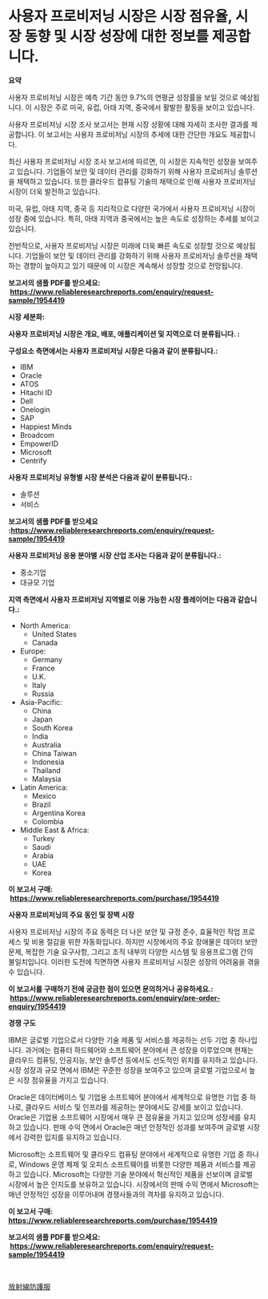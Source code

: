 <p><h1>사용자 프로비저닝 시장은 시장 점유율, 시장 동향 및 시장 성장에 대한 정보를 제공합니다.</h1></p><p><strong>요약</strong></p>
<p><p>사용자 프로비저닝 시장은 예측 기간 동안 9.7%의 연평균 성장률을 보일 것으로 예상됩니다. 이 시장은 주로 미국, 유럽, 아태 지역, 중국에서 활발한 활동을 보이고 있습니다.</p><p>사용자 프로비저닝 시장 조사 보고서는 현재 시장 상황에 대해 자세히 조사한 결과를 제공합니다. 이 보고서는 사용자 프로비저닝 시장의 추세에 대한 간단한 개요도 제공합니다.</p><p>최신 사용자 프로비저닝 시장 조사 보고서에 따르면, 이 시장은 지속적인 성장을 보여주고 있습니다. 기업들이 보안 및 데이터 관리를 강화하기 위해 사용자 프로비저닝 솔루션을 채택하고 있습니다. 또한 클라우드 컴퓨팅 기술의 채택으로 인해 사용자 프로비저닝 시장이 더욱 발전하고 있습니다.</p><p>미국, 유럽, 아태 지역, 중국 등 지리적으로 다양한 국가에서 사용자 프로비저닝 시장이 성장 중에 있습니다. 특히, 아태 지역과 중국에서는 높은 속도로 성장하는 추세를 보이고 있습니다.</p><p>전반적으로, 사용자 프로비저닝 시장은 미래에 더욱 빠른 속도로 성장할 것으로 예상됩니다. 기업들이 보안 및 데이터 관리를 강화하기 위해 사용자 프로비저닝 솔루션을 채택하는 경향이 높아지고 있기 때문에 이 시장은 계속해서 성장할 것으로 전망됩니다.</p></p>
<p><strong>보고서의 샘플 PDF를 받으세요: &nbsp;<a href="https://www.reliableresearchreports.com/enquiry/request-sample/1954419">https://www.reliableresearchreports.com/enquiry/request-sample/1954419</a></strong></p>
<p><strong>시장 세분화:</strong></p>
<p><strong> 사용자 프로비저닝 시장은 개요, 배포, 애플리케이션 및 지역으로 더 분류됩니다. :</strong></p>
<p><strong>구성요소 측면에서는 사용자 프로비저닝 시장은 다음과 같이 분류됩니다.:</strong></p>
<p><ul><li>IBM</li><li>Oracle</li><li>ATOS</li><li>Hitachi ID</li><li>Dell</li><li>Onelogin</li><li>SAP</li><li>Happiest Minds</li><li>Broadcom</li><li>EmpowerID</li><li>Microsoft</li><li>Centrify</li></ul></p>
<p><strong> 사용자 프로비저닝 유형별 시장 분석은 다음과 같이 분류됩니다.:</strong></p>
<p><ul><li>솔루션</li><li>서비스</li></ul></p>
<p><strong>보고서의 샘플 PDF를 받으세요 :<a href="https://www.reliableresearchreports.com/enquiry/request-sample/1954419">https://www.reliableresearchreports.com/enquiry/request-sample/1954419</a></strong></p>
<p><strong> 사용자 프로비저닝 응용 분야별 시장 산업 조사는 다음과 같이 분류됩니다.:</strong></p>
<p><ul><li>중소기업</li><li>대규모 기업</li></ul></p>
<p><strong>지역 측면에서 사용자 프로비저닝 지역별로 이용 가능한 시장 플레이어는 다음과 같습니다.:</strong></p>
<p><ul>
    <li>
        North America:
        <ul>
            <li>United States</li>
            <li>Canada</li>
        </ul>
    </li>
    <li>
        Europe:
        <ul>
            <li>Germany</li>
            <li>France</li>
            <li>U.K.</li>
            <li>Italy</li>
            <li>Russia</li>
        </ul>
    </li>
    <li>
        Asia-Pacific:
        <ul>
            <li>China</li>
            <li>Japan</li>
            <li>South Korea</li>
            <li>India</li>
            <li>Australia</li>
            <li>China Taiwan</li>
            <li>Indonesia</li>
            <li>Thailand</li>
            <li>Malaysia</li>
        </ul>
    </li>
    <li>
        Latin America:
        <ul>
            <li>Mexico</li>
            <li>Brazil</li>
            <li>Argentina Korea</li>
            <li>Colombia</li>
        </ul>
    </li>
    <li>
        Middle East & Africa:
        <ul>
            <li>Turkey</li>
            <li>Saudi</li>
            <li>Arabia</li>
            <li>UAE</li>
            <li>Korea</li>
        </ul>
    </li>
    </ul></p>
<p><strong>이 보고서 구매: &nbsp;<a href="https://www.reliableresearchreports.com/purchase/1954419">https://www.reliableresearchreports.com/purchase/1954419</a></strong></p>
<p><strong>사용자 프로비저닝의 주요 동인 및 장벽 시장</strong></p>
<p><p>사용자 프로비저닝 시장의 주요 동력은 더 나은 보안 및 규정 준수, 효율적인 작업 프로세스 및 비용 절감을 위한 자동화입니다. 하지만 시장에서의 주요 장애물은 데이터 보안 문제, 복잡한 기술 요구사항, 그리고 조직 내부의 다양한 시스템 및 응용프로그램 간의 불일치입니다. 이러한 도전에 직면하면 사용자 프로비저닝 시장은 성장의 어려움을 겪을 수 있습니다.</p></p>
<p><strong>이 보고서를 구매하기 전에 궁금한 점이 있으면 문의하거나 공유하세요.: &nbsp;<a href="https://www.reliableresearchreports.com/enquiry/pre-order-enquiry/1954419">https://www.reliableresearchreports.com/enquiry/pre-order-enquiry/1954419</a></strong></p>
<p><strong>경쟁 구도</strong></p>
<p><p>IBM은 글로벌 기업으로서 다양한 기술 제품 및 서비스를 제공하는 선두 기업 중 하나입니다. 과거에는 컴퓨터 하드웨어와 소프트웨어 분야에서 큰 성장을 이루었으며 현재는 클라우드 컴퓨팅, 인공지능, 보안 솔루션 등에서도 선도적인 위치를 유지하고 있습니다. 시장 성장과 규모 면에서 IBM은 꾸준한 성장을 보여주고 있으며 글로벌 기업으로서 높은 시장 점유율을 가지고 있습니다.</p><p>Oracle은 데이터베이스 및 기업용 소프트웨어 분야에서 세계적으로 유명한 기업 중 하나로, 클라우드 서비스 및 인프라를 제공하는 분야에서도 강세를 보이고 있습니다. Oracle은 기업용 소프트웨어 시장에서 매우 큰 점유율을 가지고 있으며 성장세를 유지하고 있습니다. 판매 수익 면에서 Oracle은 매년 안정적인 성과를 보여주며 글로벌 시장에서 강력한 입지를 유지하고 있습니다.</p><p>Microsoft는 소프트웨어 및 클라우드 컴퓨팅 분야에서 세계적으로 유명한 기업 중 하나로, Windows 운영 체제 및 오피스 소프트웨어를 비롯한 다양한 제품과 서비스를 제공하고 있습니다. Microsoft는 다양한 기술 분야에서 혁신적인 제품을 선보이며 글로벌 시장에서 높은 인지도를 보유하고 있습니다. 시장에서의 판매 수익 면에서 Microsoft는 매년 안정적인 성장을 이루어내며 경쟁사들과의 격차를 유지하고 있습니다.</p></p>
<p><strong>이 보고서 구매: &nbsp; <a href="https://www.reliableresearchreports.com/purchase/1954419">https://www.reliableresearchreports.com/purchase/1954419</a></strong></p>
<p><strong>보고서의 샘플 PDF를 받으세요: &nbsp;<a href="https://www.reliableresearchreports.com/enquiry/request-sample/1954419">https://www.reliableresearchreports.com/enquiry/request-sample/1954419</a></strong><strong></strong></p>
<p>&nbsp;</p>
<p><p><a href="https://github.com/CloydAbbott2023/Market-Research-Report-List-1/blob/main/61837869109.md">放射線防護服</a></p></p>